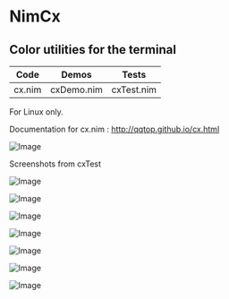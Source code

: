 # NimCx


Color utilities for the terminal
--------------------------------



|Code            | Demos            | Tests            |
|----------------|------------------|------------------|
|cx.nim     | cxDemo.nim  |cxTest.nim   |



For Linux only.


Documentation for cx.nim : http://qqtop.github.io/cx.html


![Image](http://qqtop.github.io/gnu.png?raw=true)



Screenshots from cxTest


![Image](http://qqtop.github.io/nimcolors9.png?raw=true)

![Image](http://qqtop.github.io/nimcolors3.png?raw=true)

![Image](http://qqtop.github.io/nimcolors4.png?raw=true)

![Image](http://qqtop.github.io/nimcolors5.png?raw=true)

![Image](http://qqtop.github.io/nimcolors6.png?raw=true)

![Image](http://qqtop.github.io/nimcolors10.png?raw=true)




![Image](http://qqtop.github.io/nimcolors11.png?raw=true)


